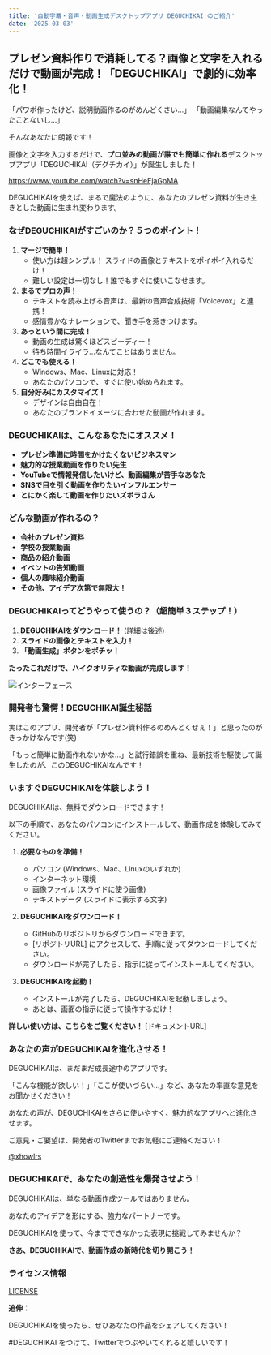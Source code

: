 ```yaml
---
title: '自動字幕・音声・動画生成デスクトップアプリ DEGUCHIKAI のご紹介'
date: '2025-03-03'
---
```


## プレゼン資料作りで消耗してる？画像と文字を入れるだけで動画が完成！「DEGUCHIKAI」で劇的に効率化！

「パワポ作ったけど、説明動画作るのがめんどくさい…」
「動画編集なんてやったことないし…」

そんなあなたに朗報です！

画像と文字を入力するだけで、**プロ並みの動画が誰でも簡単に作れる**デスクトップアプリ「DEGUCHIKAI（デグチカイ）」が誕生しました！

https://www.youtube.com/watch?v=snHeEjaGpMA

DEGUCHIKAIを使えば、まるで魔法のように、あなたのプレゼン資料が生き生きとした動画に生まれ変わります。

### なぜDEGUCHIKAIがすごいのか？５つのポイント！

1.  **マージで簡単！**
    *   使い方は超シンプル！ スライドの画像とテキストをポイポイ入れるだけ！
    *   難しい設定は一切なし！誰でもすぐに使いこなせます。
2.  **まるでプロの声！**
    *   テキストを読み上げる音声は、最新の音声合成技術「Voicevox」と連携！
    *   感情豊かなナレーションで、聞き手を惹きつけます。
3.  **あっという間に完成！**
    *   動画の生成は驚くほどスピーディー！
    *   待ち時間イライラ…なんてことはありません。
4.  **どこでも使える！**
    *   Windows、Mac、Linuxに対応！
    *   あなたのパソコンで、すぐに使い始められます。
5.  **自分好みにカスタマイズ！**
    *   デザインは自由自在！
    *   あなたのブランドイメージに合わせた動画が作れます。

### DEGUCHIKAIは、こんなあなたにオススメ！

*   **プレゼン準備に時間をかけたくないビジネスマン**
*   **魅力的な授業動画を作りたい先生**
*   **YouTubeで情報発信したいけど、動画編集が苦手なあなた**
*   **SNSで目を引く動画を作りたいインフルエンサー**
*   **とにかく楽して動画を作りたいズボラさん**

### どんな動画が作れるの？

*   **会社のプレゼン資料**
*   **学校の授業動画**
*   **商品の紹介動画**
*   **イベントの告知動画**
*   **個人の趣味紹介動画**
*   **その他、アイデア次第で無限大！**

### DEGUCHIKAIってどうやって使うの？（超簡単３ステップ！）

1.  **DEGUCHIKAIをダウンロード！** (詳細は後述)
2.  **スライドの画像とテキストを入力！**
3.  **「動画生成」ボタンをポチッ！**

**たったこれだけで、ハイクオリティな動画が完成します！**

![インターフェース](/images/article/deguchikai_1.png)

### 開発者も驚愕！DEGUCHIKAI誕生秘話

実はこのアプリ、開発者が「プレゼン資料作るのめんどくせぇ！」と思ったのがきっかけなんです(笑)

「もっと簡単に動画作れないかな…」と試行錯誤を重ね、最新技術を駆使して誕生したのが、このDEGUCHIKAIなんです！

### いますぐDEGUCHIKAIを体験しよう！

DEGUCHIKAIは、無料でダウンロードできます！

以下の手順で、あなたのパソコンにインストールして、動画作成を体験してみてください。

1.  **必要なものを準備！**
    *   パソコン (Windows、Mac、Linuxのいずれか)
    *   インターネット環境
    *   画像ファイル (スライドに使う画像)
    *   テキストデータ (スライドに表示する文字)

2.  **DEGUCHIKAIをダウンロード！**
    *   GitHubのリポジトリからダウンロードできます。
    *   [リポジトリURL] にアクセスして、手順に従ってダウンロードしてください。
    *   ダウンロードが完了したら、指示に従ってインストールしてください。

3.  **DEGUCHIKAIを起動！**
    *   インストールが完了したら、DEGUCHIKAIを起動しましょう。
    *   あとは、画面の指示に従って操作するだけ！

**詳しい使い方は、こちらをご覧ください！**
[ドキュメントURL]

### あなたの声がDEGUCHIKAIを進化させる！

DEGUCHIKAIは、まだまだ成長途中のアプリです。

「こんな機能が欲しい！」「ここが使いづらい…」など、あなたの率直な意見をお聞かせください！

あなたの声が、DEGUCHIKAIをさらに使いやすく、魅力的なアプリへと進化させます。

ご意見・ご要望は、開発者のTwitterまでお気軽にご連絡ください！

[@xhowlrs](https://x.com/xhowlrs)

### DEGUCHIKAIで、あなたの創造性を爆発させよう！

DEGUCHIKAIは、単なる動画作成ツールではありません。

あなたのアイデアを形にする、強力なパートナーです。

DEGUCHIKAIを使って、今までできなかった表現に挑戦してみませんか？

**さあ、DEGUCHIKAIで、動画作成の新時代を切り開こう！**

### ライセンス情報

[LICENSE](https://github.com/howlrs/gen-readme/blob/master/LICENSE)

**追伸：**

DEGUCHIKAIを使ったら、ぜひあなたの作品をシェアしてください！

#DEGUCHIKAI をつけて、Twitterでつぶやいてくれると嬉しいです！